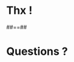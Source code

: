 
<!-- .slide: class="transition sfeir-bg-red" -->
# Thx !

##==##
<!-- .slide: class="transition sfeir-bg-red" -->
# Questions ? 
